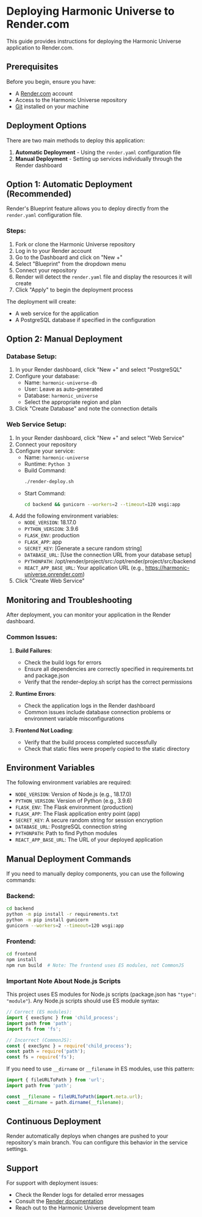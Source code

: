 # Deploying Harmonic Universe to Render.com

This guide provides instructions for deploying the Harmonic Universe application to Render.com.

## Prerequisites

Before you begin, ensure you have:

- A [Render.com](https://render.com) account
- Access to the Harmonic Universe repository
- [Git](https://git-scm.com/downloads) installed on your machine

## Deployment Options

There are two main methods to deploy this application:

1. **Automatic Deployment** - Using the `render.yaml` configuration file
2. **Manual Deployment** - Setting up services individually through the Render dashboard

## Option 1: Automatic Deployment (Recommended)

Render's Blueprint feature allows you to deploy directly from the `render.yaml` configuration file.

### Steps:

1. Fork or clone the Harmonic Universe repository
2. Log in to your Render account
3. Go to the Dashboard and click on "New +"
4. Select "Blueprint" from the dropdown menu
5. Connect your repository
6. Render will detect the `render.yaml` file and display the resources it will create
7. Click "Apply" to begin the deployment process

The deployment will create:

- A web service for the application
- A PostgreSQL database if specified in the configuration

## Option 2: Manual Deployment

### Database Setup:

1. In your Render dashboard, click "New +" and select "PostgreSQL"
2. Configure your database:
   - Name: `harmonic-universe-db`
   - User: Leave as auto-generated
   - Database: `harmonic_universe`
   - Select the appropriate region and plan
3. Click "Create Database" and note the connection details

### Web Service Setup:

1. In your Render dashboard, click "New +" and select "Web Service"
2. Connect your repository
3. Configure your service:
   - Name: `harmonic-universe`
   - Runtime: `Python 3`
   - Build Command:
     ```bash
     ./render-deploy.sh
     ```
   - Start Command:
     ```bash
     cd backend && gunicorn --workers=2 --timeout=120 wsgi:app
     ```
4. Add the following environment variables:
   - `NODE_VERSION`: 18.17.0
   - `PYTHON_VERSION`: 3.9.6
   - `FLASK_ENV`: production
   - `FLASK_APP`: app
   - `SECRET_KEY`: [Generate a secure random string]
   - `DATABASE_URL`: [Use the connection URL from your database setup]
   - `PYTHONPATH`: /opt/render/project/src:/opt/render/project/src/backend
   - `REACT_APP_BASE_URL`: Your application URL (e.g., https://harmonic-universe.onrender.com)
5. Click "Create Web Service"

## Monitoring and Troubleshooting

After deployment, you can monitor your application in the Render dashboard.

### Common Issues:

1. **Build Failures**:

   - Check the build logs for errors
   - Ensure all dependencies are correctly specified in requirements.txt and package.json
   - Verify that the render-deploy.sh script has the correct permissions

2. **Runtime Errors**:

   - Check the application logs in the Render dashboard
   - Common issues include database connection problems or environment variable misconfigurations

3. **Frontend Not Loading**:
   - Verify that the build process completed successfully
   - Check that static files were properly copied to the static directory

## Environment Variables

The following environment variables are required:

- `NODE_VERSION`: Version of Node.js (e.g., 18.17.0)
- `PYTHON_VERSION`: Version of Python (e.g., 3.9.6)
- `FLASK_ENV`: The Flask environment (production)
- `FLASK_APP`: The Flask application entry point (app)
- `SECRET_KEY`: A secure random string for session encryption
- `DATABASE_URL`: PostgreSQL connection string
- `PYTHONPATH`: Path to find Python modules
- `REACT_APP_BASE_URL`: The URL of your deployed application

## Manual Deployment Commands

If you need to manually deploy components, you can use the following commands:

### Backend:

```bash
cd backend
python -m pip install -r requirements.txt
python -m pip install gunicorn
gunicorn --workers=2 --timeout=120 wsgi:app
```

### Frontend:

```bash
cd frontend
npm install
npm run build  # Note: The frontend uses ES modules, not CommonJS
```

### Important Note About Node.js Scripts

This project uses ES modules for Node.js scripts (package.json has `"type": "module"`). Any Node.js scripts should use ES module syntax:

```javascript
// Correct (ES modules):
import { execSync } from 'child_process';
import path from 'path';
import fs from 'fs';

// Incorrect (CommonJS):
const { execSync } = require('child_process');
const path = require('path');
const fs = require('fs');
```

If you need to use `__dirname` or `__filename` in ES modules, use this pattern:

```javascript
import { fileURLToPath } from 'url';
import path from 'path';

const __filename = fileURLToPath(import.meta.url);
const __dirname = path.dirname(__filename);
```

## Continuous Deployment

Render automatically deploys when changes are pushed to your repository's main branch. You can configure this behavior in the service settings.

## Support

For support with deployment issues:

- Check the Render logs for detailed error messages
- Consult the [Render documentation](https://render.com/docs)
- Reach out to the Harmonic Universe development team
